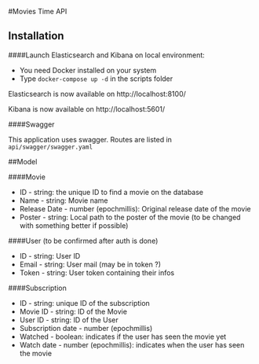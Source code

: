 #Movies Time API

## Installation

####Launch Elasticsearch and Kibana on local environment:

- You need Docker installed on your system
- Type `docker-compose up -d` in the scripts folder

Elasticsearch is now available on http://localhost:8100/

Kibana is now available on http://localhost:5601/

####Swagger

This application uses swagger. Routes are listed in `api/swagger/swagger.yaml`

##Model

####Movie

- ID - string: the unique ID to find a movie on the database
- Name - string: Movie name
- Release Date - number (epochmillis): Original release date of the movie
- Poster - string: Local path to the poster of the movie (to be changed with something better if possible)

####User (to be confirmed after auth is done)

- ID - string: User ID
- Email - string: User mail (may be in token ?)
- Token - string: User token containing their infos

####Subscription

- ID - string: unique ID of the subscription
- Movie ID - string: ID of the Movie
- User ID - string: ID of the User
- Subscription date - number (epochmillis)
- Watched - boolean: indicates if the user has seen the movie yet
- Watch date - number (epochmillis): indicates when the user has seen the movie
